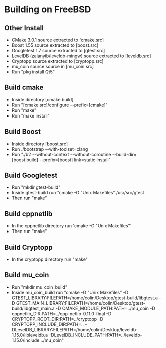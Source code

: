 # Building on FreeBSD

## Other Install
* CMake 3.0.1 source extracted to [cmake.src]
* Boost 1.55 source extracted to [boost.src]
* Googletest 1.7 source extracted to [gtest.src]
* LevelDB (zalanyib/leveldb-mingw) source extracted to [leveldb.src]
* Cryptopp source extracted to [cryptopp.src]
* mu_coin source source in [mu_coin.src]
* Run "pkg install Qt5"

## Build cmake
* Inside directory [cmake.build]
* Run "[cmake.src]/configure --prefix=[cmake]"
* Run "make"
* Run "make install"

## Build Boost
* Inside directory [boost.src]
* Run ./bootstrap --with-toolset=clang
* Run "./b2 --without-context --without-coroutine --build-dir=[boost.build] --prefix=[boost] link=static install"

## Build Googletest
* Run "mkdir gtest-build"
* Inside gtest-build run "cmake -G "Unix Makefiles" /usr/src/gtest
* Then run "make"

## Build cppnetlib
* In the cppnetlib directory run 'cmake -G "Unix Makefiles"'
* Then run "make"

## Build Cryptopp
* In the cryptopp directory run "make"

## Build mu_coin
* Run "mkdir mu_coin_build"
* Inside mu_coin_build run "cmake -G "Unix Makefiles" -D GTEST_LIBRARY:FILEPATH=/home/colin/Desktop/gtest-build/libgtest.a -D GTEST_MAIN_LIBRARY:FILEPATH=/home/colin/Desktop/gtest-build/libgtest_main.a -D CMAKE_MODULE_PATH:PATH=../mu_coin -D cppnetlib_DIR:PATH=../cpp-netlib-0.11.0-final -D CRYPTOPP_ROOT_DIR:PATH=../cryptopp -D CRYPTOPP_INCLUDE_DIR:PATH=.. -DLevelDB_LIBRARY:FILEPATH=/home/colin/Desktop/leveldb-1.15.0/libleveldb.a -DLevelDB_INCLUDE_PATH:PATH=../leveldb-1.15.0/include ../mu_coin"